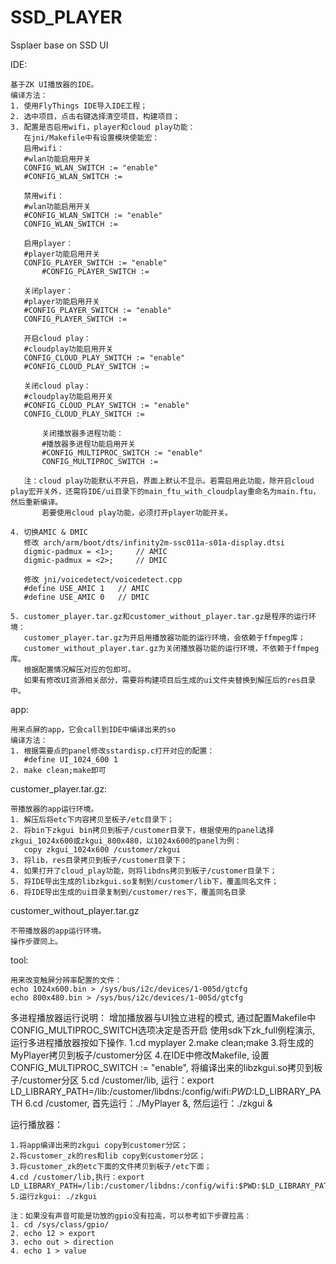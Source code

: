 # SSD_PLAYER
Ssplaer base on SSD UI

IDE:

	基于ZK UI播放器的IDE。
	编译方法：
	1. 使用FlyThings IDE导入IDE工程；
	2. 选中项目，点击右键选择清空项目，构建项目；
	3. 配置是否启用wifi，player和cloud play功能：
	   在jni/Makefile中有设置模块使能宏：
	   启用wifi：
	   #wlan功能启用开关
	   CONFIG_WLAN_SWITCH := "enable"
	   #CONFIG_WLAN_SWITCH :=
		
	   禁用wifi：
	   #wlan功能启用开关
	   #CONFIG_WLAN_SWITCH := "enable"
	   CONFIG_WLAN_SWITCH :=
	
	   启用player：
	   #player功能启用开关
	   CONFIG_PLAYER_SWITCH := "enable"
           #CONFIG_PLAYER_SWITCH :=
	  
	   关闭player：
	   #player功能启用开关
	   #CONFIG_PLAYER_SWITCH := "enable"
	   CONFIG_PLAYER_SWITCH :=
	   
	   开启cloud play：
	   #cloudplay功能启用开关
	   CONFIG_CLOUD_PLAY_SWITCH := "enable"
	   #CONFIG_CLOUD_PLAY_SWITCH :=
	   
	   关闭cloud play：
	   #cloudplay功能启用开关
	   #CONFIG_CLOUD_PLAY_SWITCH := "enable"
	   CONFIG_CLOUD_PLAY_SWITCH :=

           关闭播放器多进程功能：
           #播放器多进程功能启用开关
           #CONFIG_MULTIPROC_SWITCH := "enable"
           CONFIG_MULTIPROC_SWITCH :=
	   
	   注：cloud play功能默认不开启，界面上默认不显示。若需启用此功能，除开启cloud play宏开关外，还需将IDE/ui目录下的main_ftu_with_cloudplay重命名为main.ftu，然后重新编译。
	       若要使用cloud play功能，必须打开player功能开关。
	
	4. 切换AMIC & DMIC
	   修改 arch/arm/boot/dts/infinity2m-ssc011a-s01a-display.dtsi
	   digmic-padmux = <1>;  	// AMIC
	   digmic-padmux = <2>;    	// DMIC
	   
	   修改 jni/voicedetect/voicedetect.cpp
	   #define USE_AMIC	1	// AMIC
	   #define USE_AMIC	0	// DMIC
	
	5. customer_player.tar.gz和customer_without_player.tar.gz是程序的运行环境：
	   customer_player.tar.gz为开启用播放器功能的运行环境，会依赖于ffmpeg库；
	   customer_without_player.tar.gz为关闭播放器功能的运行环境，不依赖于ffmpeg库。
	   根据配置情况解压对应的包即可。
	   如果有修改UI资源相关部分，需要将构建项目后生成的ui文件夹替换到解压后的res目录中。
		
app:

	用来点屏的app，它会call到IDE中编译出来的so
	编译方法：
	1. 根据需要点的panel修改sstardisp.c打开对应的配置：
	   #define UI_1024_600 1
	2. make clean;make即可
		
customer_player.tar.gz:

	带播放器的app运行环境。
	1. 解压后将etc下内容拷贝至板子/etc目录下；
	2. 将bin下zkgui bin拷贝到板子/customer目录下，根据使用的panel选择zkgui_1024x600或zkgui_800x480，以1024x600的panel为例：
	   copy zkgui_1024x600 /customer/zkgui
	3. 将lib，res目录拷贝到板子/customer目录下；
	4. 如果打开了cloud_play功能，则将libdns拷贝到板子/customer目录下；
	5. 将IDE导出生成的libzkgui.so复制到/customer/lib下，覆盖同名文件；
	6. 将IDE导出生成的ui目录复制到/customer/res下，覆盖同名目录
	
customer_without_player.tar.gz	

	不带播放器的app运行环境。
	操作步骤同上。
	
tool:

	用来改变触屏分辨率配置的文件：
	echo 1024x600.bin > /sys/bus/i2c/devices/1-005d/gtcfg
	echo 800x480.bin > /sys/bus/i2c/devices/1-005d/gtcfg

多进程播放器运行说明：
        增加播放器与UI独立进程的模式, 通过配置Makefile中CONFIG_MULTIPROC_SWITCH选项决定是否开启
        使用sdk下zk_full例程演示, 运行多进程播放器按如下操作.
        1.cd myplayer
        2.make clean;make 
        3.将生成的MyPlayer拷贝到板子/customer分区
        4.在IDE中修改Makefile, 设置CONFIG_MULTIPROC_SWITCH := "enable", 将编译出来的libzkgui.so拷贝到板子/customer分区
        5.cd /customer/lib, 运行：export LD_LIBRARY_PATH=/lib:/customer/libdns:/config/wifi:$PWD:$LD_LIBRARY_PATH
        6.cd /customer, 首先运行：./MyPlayer &, 然后运行：./zkgui &

运行播放器：

	1.将app编译出来的zkgui copy到customer分区；
	2.将customer_zk的res和lib copy到customer分区；
	3.将customer_zk的etc下面的文件拷贝到板子/etc下面；
	4.cd /customer/lib,执行：export LD_LIBRARY_PATH=/lib:/customer/libdns:/config/wifi:$PWD:$LD_LIBRARY_PATH
	5.运行zkgui: ./zkgui
	
	注：如果没有声音可能是功放的gpio没有拉高，可以参考如下步骤拉高：
	1. cd /sys/class/gpio/
	2. echo 12 > export
	3. echo out > direction
	4. echo 1 > value


